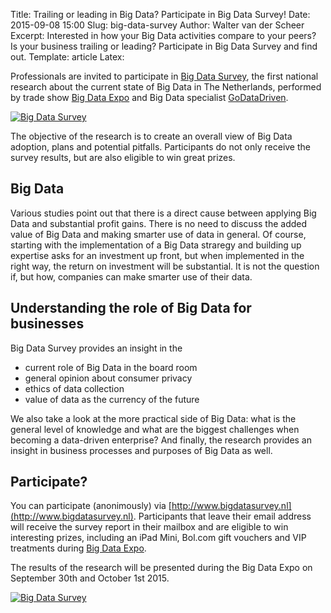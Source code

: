 Title: Trailing or leading in Big Data? Participate in Big Data Survey!
Date: 2015-09-08 15:00
Slug: big-data-survey
Author: Walter van der Scheer
Excerpt: Interested in how your Big Data activities compare to your peers? Is your business trailing or leading? Participate in Big Data Survey and find out.
Template: article
Latex:

<span class="lead">Professionals are invited to participate in [Big Data Survey](http://www.bigdatasurvey.nl), the first national research about the current state of Big Data in The Netherlands, performed by trade show [Big Data Expo](www.bigdata-expo.nl) and Big Data specialist [GoDataDriven](http://www.godatadriven.com).</span>

[![Big Data Survey](/static/images/bigdatasurvey/bigdatasurvey-header-en.png)](http://www.bigdatasurvey.nl)

The objective of the research is to create an overall view of Big Data adoption, plans and potential pitfalls. Participants do not only receive the survey results, but are also eligible to win great prizes.

## Big Data
Various studies point out that there is a direct cause between applying Big Data and substantial profit gains. There is no need to discuss the added value of Big Data and making smarter use of data in general. Of course, starting with the implementation of a Big Data straregy and building up expertise asks for an investment up front, but when implemented in the right way, the return on investment will be substantial. It is not the question if, but how, companies can make smarter use of their data. 

## Understanding the role of Big Data for businesses
Big Data Survey provides an insight in the

*	current role of Big Data in the board room
*	general opinion about consumer privacy
*	ethics of data collection
*	value of data as the currency of the future

We also take a look at the more practical side of Big Data: what is the general level of knowledge and what are the biggest challenges when becoming a data-driven enterprise? And finally, the research provides an insight in business processes and purposes of Big Data as well.

## Participate?
You can participate (anonimously) via [http://www.bigdatasurvey.nl](http://www.bigdatasurvey.nl). Participants that leave their email address will receive the survey report in their mailbox and are eligible to win interesting prizes, including an iPad Mini, Bol.com gift vouchers and VIP treatments during [Big Data Expo](http://www.bigdata-expo.nl).

The results of the research will be presented during the Big Data Expo on September 30th and October 1st 2015.

[![Big Data Survey](/static/images/bigdatasurvey/bigdatasurvey-logo.png)](http://www.bigdatasurvey.nl)
